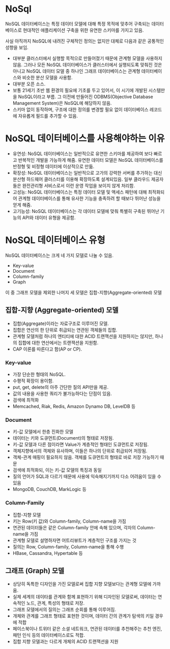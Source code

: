 # NoSql
NoSQL 데이터베이스는 특정 데이터 모델에 대해 특정 목적에 맞추어 구축되는 데이터베이스로 현대적인 애플리케이션 구축을 위한 유연한 스키마를 가지고 있음.

사실 아직까지 NoSQL에 내려진 구체적인 정의는 없지만 대체로 다음과 같은 공통적인 성향을 보임.
- 대부분 클러스터에서 실행할 목적으로 만들어졌기 때문에 관계형 모델을 사용하지 않음. 그러나 모든 NoSQL 데이터베이스가 클러스터에서 실행되도록 맞춰진 것은 아니고 NoSQL 데이터 모델 중 하나인 그래프 데이터베이스는 관계형 데이터베이스와 비슷한 분산 모델을 사용함.
- 대부분 오픈 소스.
- 보통 21세기 초반 웹 환경의 필요에 기초를 두고 있어서, 이 시기에 개발된 시스템만을 NoSQL이라고 부름. 그 이전에 만들어진 ODBMS(Objective Database Management System)은 NoSQL에 해당하지 않음.
- 스키마 없이 동작하며, 구조에 대한 정의를 변경할 필요 없이 데이터베이스 레코드에 자유롭게 필드를 추가할 수 있음.

# NoSQL 데이터베이스를 사용해야하는 이유
- 유연성: NoSQL 데이터베이스는 일반적으로 유연한 스키마를 제공하여 보다 빠르고 반복적인 개발을 가능하게 해줌. 유연한 데이터 모델은 NoSQL 데이터베이스를 반정형 및 비정형 데이터에 이상적으로 만듦.
- 확장성: NoSQL 데이터베이스는 일반적으로 고가의 강력한 서버를 추가하는 대신 분산형 하드웨어 클러스터를 이용해 확장하도록 설계되있음. 일부 클라우드 제공자들은 완전관리형 서비스로서 이런 운영 작업을 보이지 않게 처리함.
- 고성능: NoSQL 데이터베이스는 특정 데이터 모델 및 액세스 패턴에 대해 최적화되어 관계형 데이터베이스를 통해 유사한 기능을 충족하려 할 때보다 뛰어난 성능을 얻게 해줌.
- 고기능성: NoSQL 데이터베이스는 각 데이터 모델에 맞춰 특별히 구축된 뛰어난 기능의 API와 데이터 유형을 제공함.

# NoSQL 데이터베이스 유형
NoSQL 데이터베이스는 크게 네 가지 모델로 나눌 수 있음.
- Key-value
- Document
- Column-family
- Graph
  
이 중 그래프 모델을 제외한 나머지 세 모델은 집합-지향(Aggregate-oriented) 모델

## 집합-지향 (Aggregate-oriented) 모델
- 집합(Aggregate)이라는 자료구조로 이루어진 모델.
- 집합은 연산의 한 단위로 취급되는 연관된 객체들의 집합.
- 관계형 모델처럼 하나의 엔티티에 대한 ACID 트랜잭션을 지원하지는 않지만, 하나의 집합에 대한 연산에서는 트랜잭션을 지원함.
- CAP 이론를 따른다고 함(AP or CP).

### Key-value

- 가장 단순한 형태의 NoSQL.
- 수평적 확장이 용이함. 
- put, get, delete의 아주 간단한 질의 API만을 제공. 
- 값의 내용을 사용한 쿼리가 불가능하다는 단점이 있음.
- 검색에 최적화
- Memcached, Riak, Redis, Amazon Dynamo DB, LevelDB 등

### Document
- 키-값 모델에서 한층 진화한 모델
- 데이터는 키와 도큐먼트(Document)의 형태로 저장됨.
- 키-값 모델과 다른 점이라면 Value가 계층적인 형태인 도큐먼트로 저장됨.
- 객체지향에서의 객체와 유사하며, 이들은 하나의 단위로 취급되어 저장됨.
- 객체-관계 매핑이 필요하지 않음. 객체를 도큐먼트의 형태로 바로 저장 가능하기 때문
- 검색에 최적화되, 이는 키-값 모델의 특징과 동일
- 질의 언어가 SQL과 다르기 때문에 사용에 익숙해지기까지 다소 어려움이 있을 수 있음
- MongoDB, CouchDB, MarkLogic 등

### Column-Family
- 집합-지향 모델
- 키는 Row(키 값)와 Column-family, Column-name을 가짐
- 연관된 데이터들은 같은 Column-family 안에 속해 있으며, 각자의 Column-name을 가짐
- 관계형 모델로 설명하자면 어트리뷰트가 계층적인 구조를 가지는 것
- 질의는 Row, Column-family, Column-name을 통해 수행
- HBase, Cassandra, Hypertable 등

## 그래프 (Graph) 모델
- 상당히 독특한 디자인을 가진 모델로써 집합 지향 모델보다는 관계형 모델에 가까움.
- 실제 세계의 데이타를 관계와 함께 표현하기 위해 디자인된 모델로써, 데이터는 연속적인 노드, 관계, 특성의 형태로 저장.
- 그래프 모델에서의 질의는 그래프 순회를 통해 이루어짐.
- 개체와 관계를 그래프 형태로 표현한 것이며, 데이터 간의 관계가 탐색의 키일 경우에 적합
- 페이스북이나 트위터 같은 소셜 네트워크, 연관된 데이터를 추천해주는 추천 엔진, 패턴 인식 등의 데이터베이스로도 적합.
- 집합 지향 모델과는 다르게 개체의 ACID 트랜잭션을 지원